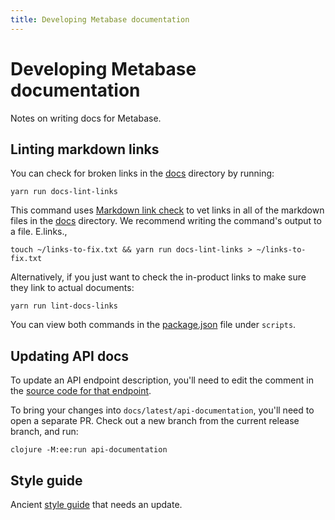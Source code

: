 ```yaml
---
title: Developing Metabase documentation
---
```


# Developing Metabase documentation

Notes on writing docs for Metabase.

## Linting markdown links

You can check for broken links in the [docs](../) directory by running:

```
yarn run docs-lint-links
```

This command uses [Markdown link check](https://github.com/tcort/markdown-link-check) to vet links in all of the markdown files in the [docs](../) directory. We recommend writing the command's output to a file. E.links.,

```
touch ~/links-to-fix.txt && yarn run docs-lint-links > ~/links-to-fix.txt
```

Alternatively, if you just want to check the in-product links to make sure they link to actual documents:

```
yarn run lint-docs-links
```

You can view both commands in the [package.json](https://github.com/metabase/metabase/blob/master/package.json) file under `scripts`.

## Updating API docs

To update an API endpoint description, you'll need to edit the comment in the [source code for that endpoint](https://github.com/metabase/metabase/tree/master/src/metabase/api).

To bring your changes into `docs/latest/api-documentation`, you'll need to open a separate PR. Check out a new branch from the current release branch, and run:

```
clojure -M:ee:run api-documentation
```

## Style guide

Ancient [style guide](<https://github.com/metabase/metabase/wiki/Writing-style-guide-for-documentation-and-blog-posts-(WIP)>) that needs an update.
